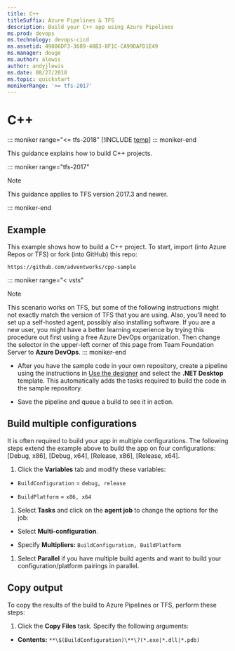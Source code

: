 ```yaml
---
title: C++
titleSuffix: Azure Pipelines & TFS
description: Build your C++ app using Azure Pipelines
ms.prod: devops
ms.technology: devops-cicd
ms.assetid: 49886DF3-3689-48B3-8F1C-CA99DAFD1E49
ms.manager: douge
ms.author: alewis
author: andyjlewis
ms.date: 08/27/2018
ms.topic: quickstart
monikerRange: '>= tfs-2017'
---
```


# C++

::: moniker range="<= tfs-2018"
[!INCLUDE [temp](../../_shared/concept-rename-note.md)]
::: moniker-end

This guidance explains how to build C++ projects.

::: moniker range="tfs-2017"

> [!NOTE]
> 
> This guidance applies to TFS version 2017.3 and newer.

::: moniker-end

## Example

This example shows how to build a C++ project. To start, import (into Azure Repos or TFS) or fork (into GitHub) this repo:

```
https://github.com/adventworks/cpp-sample
```

::: moniker range="< vsts"
> [!NOTE]
> This scenario works on TFS, but some of the following instructions might not exactly match the version of TFS that you are using. Also, you'll need to set up a self-hosted agent, possibly also installing software. If you are a new user, you might have a better learning experience by trying this procedure out first using a free Azure DevOps organization. Then change the selector in the upper-left corner of this page from Team Foundation Server to **Azure DevOps**.
::: moniker-end

* After you have the sample code in your own repository, create a pipeline using the instructions in [Use the designer](../../get-started-designer.md) and select the **.NET Desktop** template. This automatically adds the tasks required to build the code in the sample repository.

* Save the pipeline and queue a build to see it in action.

## Build multiple configurations

It is often required to build your app in multiple configurations. The following steps extend the example above to build the app on four configurations: [Debug, x86], [Debug, x64], [Release, x86], [Release, x64].

1. Click the **Variables** tab and modify these variables:

 * `BuildConfiguration` = `debug, release`

 * `BuildPlatform` = `x86, x64`

1. Select **Tasks** and click on the **agent job** to change the options for the job:

 * Select **Multi-configuration**.

 * Specify **Multipliers:** `BuildConfiguration, BuildPlatform`

1. Select **Parallel** if you have multiple build agents and want to build your configuration/platform pairings in parallel.

## Copy output

To copy the results of the build to Azure Pipelines or TFS, perform these steps:

1. Click the **Copy Files** task. Specify the following arguments:

 * **Contents:** `**\$(BuildConfiguration)\**\?(*.exe|*.dll|*.pdb)`

